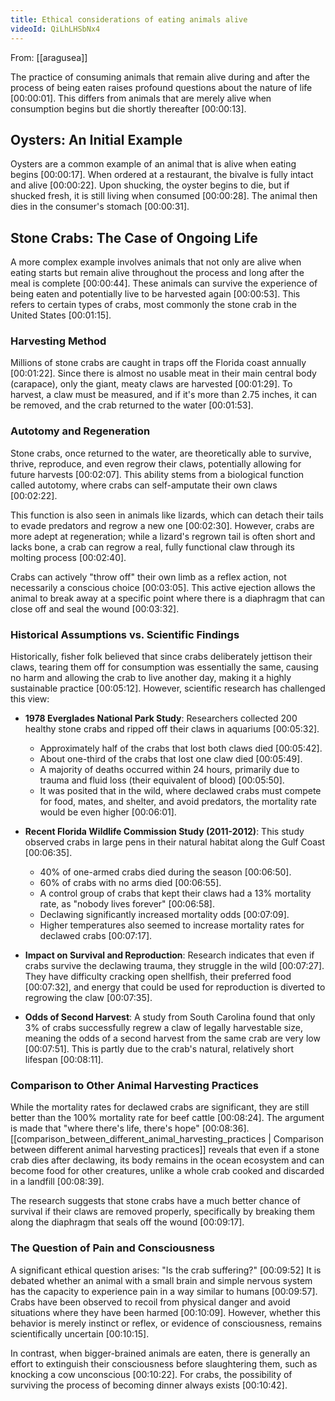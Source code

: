 ```yaml
---
title: Ethical considerations of eating animals alive
videoId: QiLhLHSbNx4
---
```


From: [[aragusea]] <br/> 

The practice of consuming animals that remain alive during and after the process of being eaten raises profound questions about the nature of life <a class="yt-timestamp" data-t="00:00:01">[00:00:01]</a>. This differs from animals that are merely alive when consumption begins but die shortly thereafter <a class="yt-timestamp" data-t="00:00:13">[00:00:13]</a>.

## Oysters: An Initial Example

Oysters are a common example of an animal that is alive when eating begins <a class="yt-timestamp" data-t="00:00:17">[00:00:17]</a>. When ordered at a restaurant, the bivalve is fully intact and alive <a class="yt-timestamp" data-t="00:00:22">[00:00:22]</a>. Upon shucking, the oyster begins to die, but if shucked fresh, it is still living when consumed <a class="yt-timestamp" data-t="00:00:28">[00:00:28]</a>. The animal then dies in the consumer's stomach <a class="yt-timestamp" data-t="00:00:31">[00:00:31]</a>.

## Stone Crabs: The Case of Ongoing Life

A more complex example involves animals that not only are alive when eating starts but remain alive throughout the process and long after the meal is complete <a class="yt-timestamp" data-t="00:00:44">[00:00:44]</a>. These animals can survive the experience of being eaten and potentially live to be harvested again <a class="yt-timestamp" data-t="00:00:53">[00:00:53]</a>. This refers to certain types of crabs, most commonly the stone crab in the United States <a class="yt-timestamp" data-t="00:01:15">[00:01:15]</a>.

### Harvesting Method

Millions of stone crabs are caught in traps off the Florida coast annually <a class="yt-timestamp" data-t="00:01:22">[00:01:22]</a>. Since there is almost no usable meat in their main central body (carapace), only the giant, meaty claws are harvested <a class="yt-timestamp" data-t="00:01:29">[00:01:29]</a>. To harvest, a claw must be measured, and if it's more than 2.75 inches, it can be removed, and the crab returned to the water <a class="yt-timestamp" data-t="00:01:53">[00:01:53]</a>.

### Autotomy and Regeneration

Stone crabs, once returned to the water, are theoretically able to survive, thrive, reproduce, and even regrow their claws, potentially allowing for future harvests <a class="yt-timestamp" data-t="00:02:07">[00:02:07]</a>. This ability stems from a biological function called autotomy, where crabs can self-amputate their own claws <a class="yt-timestamp" data-t="00:02:22">[00:02:22]</a>.

This function is also seen in animals like lizards, which can detach their tails to evade predators and regrow a new one <a class="yt-timestamp" data-t="00:02:30">[00:02:30]</a>. However, crabs are more adept at regeneration; while a lizard's regrown tail is often short and lacks bone, a crab can regrow a real, fully functional claw through its molting process <a class="yt-timestamp" data-t="00:02:40">[00:02:40]</a>.

Crabs can actively "throw off" their own limb as a reflex action, not necessarily a conscious choice <a class="yt-timestamp" data-t="00:03:05">[00:03:05]</a>. This active ejection allows the animal to break away at a specific point where there is a diaphragm that can close off and seal the wound <a class="yt-timestamp" data-t="00:03:32">[00:03:32]</a>.

### Historical Assumptions vs. Scientific Findings

Historically, fisher folk believed that since crabs deliberately jettison their claws, tearing them off for consumption was essentially the same, causing no harm and allowing the crab to live another day, making it a highly sustainable practice <a class="yt-timestamp" data-t="00:05:12">[00:05:12]</a>. However, scientific research has challenged this view:

*   **1978 Everglades National Park Study**: Researchers collected 200 healthy stone crabs and ripped off their claws in aquariums <a class="yt-timestamp" data-t="00:05:32">[00:05:32]</a>.
    *   Approximately half of the crabs that lost both claws died <a class="yt-timestamp" data-t="00:05:42">[00:05:42]</a>.
    *   About one-third of the crabs that lost one claw died <a class="yt-timestamp" data-t="00:05:49">[00:05:49]</a>.
    *   A majority of deaths occurred within 24 hours, primarily due to trauma and fluid loss (their equivalent of blood) <a class="yt-timestamp" data-t="00:05:50">[00:05:50]</a>.
    *   It was posited that in the wild, where declawed crabs must compete for food, mates, and shelter, and avoid predators, the mortality rate would be even higher <a class="yt-timestamp" data-t="00:06:01">[00:06:01]</a>.

*   **Recent Florida Wildlife Commission Study (2011-2012)**: This study observed crabs in large pens in their natural habitat along the Gulf Coast <a class="yt-timestamp" data-t="00:06:35">[00:06:35]</a>.
    *   40% of one-armed crabs died during the season <a class="yt-timestamp" data-t="00:06:50">[00:06:50]</a>.
    *   60% of crabs with no arms died <a class="yt-timestamp" data-t="00:06:55">[00:06:55]</a>.
    *   A control group of crabs that kept their claws had a 13% mortality rate, as "nobody lives forever" <a class="yt-timestamp" data-t="00:06:58">[00:06:58]</a>.
    *   Declawing significantly increased mortality odds <a class="yt-timestamp" data-t="00:07:09">[00:07:09]</a>.
    *   Higher temperatures also seemed to increase mortality rates for declawed crabs <a class="yt-timestamp" data-t="00:07:17">[00:07:17]</a>.

*   **Impact on Survival and Reproduction**: Research indicates that even if crabs survive the declawing trauma, they struggle in the wild <a class="yt-timestamp" data-t="00:07:27">[00:07:27]</a>. They have difficulty cracking open shellfish, their preferred food <a class="yt-timestamp" data-t="00:07:32">[00:07:32]</a>, and energy that could be used for reproduction is diverted to regrowing the claw <a class="yt-timestamp" data-t="00:07:35">[00:07:35]</a>.

*   **Odds of Second Harvest**: A study from South Carolina found that only 3% of crabs successfully regrew a claw of legally harvestable size, meaning the odds of a second harvest from the same crab are very low <a class="yt-timestamp" data-t="00:07:51">[00:07:51]</a>. This is partly due to the crab's natural, relatively short lifespan <a class="yt-timestamp" data-t="00:08:11">[00:08:11]</a>.

### Comparison to Other Animal Harvesting Practices

While the mortality rates for declawed crabs are significant, they are still better than the 100% mortality rate for beef cattle <a class="yt-timestamp" data-t="00:08:24">[00:08:24]</a>. The argument is made that "where there's life, there's hope" <a class="yt-timestamp" data-t="00:08:36">[00:08:36]</a>.
[[comparison_between_different_animal_harvesting_practices | Comparison between different animal harvesting practices]] reveals that even if a stone crab dies after declawing, its body remains in the ocean ecosystem and can become food for other creatures, unlike a whole crab cooked and discarded in a landfill <a class="yt-timestamp" data-t="00:08:39">[00:08:39]</a>.

The research suggests that stone crabs have a much better chance of survival if their claws are removed properly, specifically by breaking them along the diaphragm that seals off the wound <a class="yt-timestamp" data-t="00:09:17">[00:09:17]</a>.

### The Question of Pain and Consciousness

A significant ethical question arises: "Is the crab suffering?" <a class="yt-timestamp" data-t="00:09:52">[00:09:52]</a> It is debated whether an animal with a small brain and simple nervous system has the capacity to experience pain in a way similar to humans <a class="yt-timestamp" data-t="00:09:57">[00:09:57]</a>. Crabs have been observed to recoil from physical danger and avoid situations where they have been harmed <a class="yt-timestamp" data-t="00:10:09">[00:10:09]</a>. However, whether this behavior is merely instinct or reflex, or evidence of consciousness, remains scientifically uncertain <a class="yt-timestamp" data-t="00:10:15">[00:10:15]</a>.

In contrast, when bigger-brained animals are eaten, there is generally an effort to extinguish their consciousness before slaughtering them, such as knocking a cow unconscious <a class="yt-timestamp" data-t="00:10:22">[00:10:22]</a>. For crabs, the possibility of surviving the process of becoming dinner always exists <a class="yt-timestamp" data-t="00:10:42">[00:10:42]</a>.
